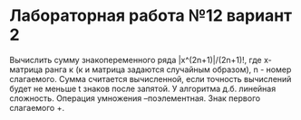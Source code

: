 # Лабораторная работа №12 вариант 2 
Вычислить сумму знакопеременного ряда |х^(2n+1)|/(2n+1)!, где х-матрица ранга к (к и матрица задаются случайным образом),
n - номер слагаемого. Сумма считается вычисленной, если точность вычислений будет не меньше t знаков после запятой.
У алгоритма д.б. линейная сложность. Операция умножения –поэлементная. Знак первого слагаемого  +.
